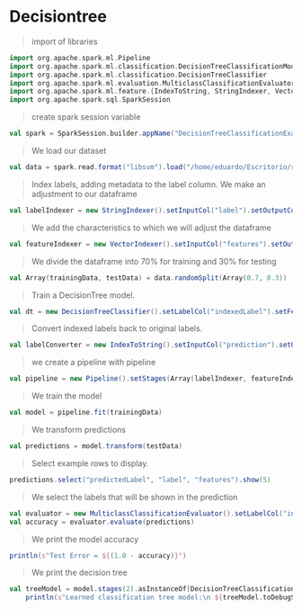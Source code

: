 # Decisiontree

> import of libraries

```scala
import org.apache.spark.ml.Pipeline
import org.apache.spark.ml.classification.DecisionTreeClassificationModel
import org.apache.spark.ml.classification.DecisionTreeClassifier
import org.apache.spark.ml.evaluation.MulticlassClassificationEvaluator
import org.apache.spark.ml.feature.{IndexToString, StringIndexer, VectorIndexer}
import org.apache.spark.sql.SparkSession
```

> create spark session variable
    
```scala
val spark = SparkSession.builder.appName("DecisionTreeClassificationExample").getOrCreate()
```
    
> We load our dataset

```scala
val data = spark.read.format("libsvm").load("/home/eduardo/Escritorio/semestre_9/BigData/Unidad2/Practicas_Tareas/Data/sample_libsvm_data.txt")
```

> Index labels, adding metadata to the label column.
> We make an adjustment to our dataframe

```scala
val labelIndexer = new StringIndexer().setInputCol("label").setOutputCol("indexedLabel").fit(data)
```
> We add the characteristics to which we will adjust the dataframe
```scala
val featureIndexer = new VectorIndexer().setInputCol("features").setOutputCol("indexedFeatures").setMaxCategories(4).fit(data)
```
> We divide the dataframe into 70% for training and 30% for testing

```scala
val Array(trainingData, testData) = data.randomSplit(Array(0.7, 0.3))
```

> Train a DecisionTree model.

```scala
val dt = new DecisionTreeClassifier().setLabelCol("indexedLabel").setFeaturesCol("indexedFeatures")
```

> Convert indexed labels back to original labels.

```scala
val labelConverter = new IndexToString().setInputCol("prediction").setOutputCol("predictedLabel").setLabels(labelIndexer.labels)
```
> we create a pipeline with pipeline

```scala
val pipeline = new Pipeline().setStages(Array(labelIndexer, featureIndexer, dt, labelConverter))
```
> We train the model

```scala
val model = pipeline.fit(trainingData)
```
> We transform predictions

```scala
val predictions = model.transform(testData)
```
> Select example rows to display.

```scala
predictions.select("predictedLabel", "label", "features").show(5)
```
> We select the labels that will be shown in the prediction

```scala
val evaluator = new MulticlassClassificationEvaluator().setLabelCol("indexedLabel").setPredictionCol("prediction").setMetricName("accuracy")
val accuracy = evaluator.evaluate(predictions)
```
> We print the model accuracy

```scala
println(s"Test Error = ${(1.0 - accuracy)}")
```
> We print the decision tree

```scala
val treeModel = model.stages(2).asInstanceOf[DecisionTreeClassificationModel]
    println(s"Learned classification tree model:\n ${treeModel.toDebugString}")
```





